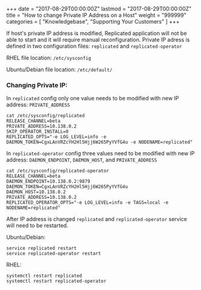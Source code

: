 +++
date = "2017-08-29T00:00:00Z"
lastmod = "2017-08-29T00:00:00Z"
title = "How to change Private IP Address on a Host"
weight = "999999"
categories = [ "Knowledgebase", "Supporting Your Customers" ]
+++

If host's private IP address is modified, Replicated application will not be able to start and it will require manual reconfiguration.
Private IP adress is defined in two configuration files: `replicated` and `replicated-operator`

RHEL file location: `/etc/sysconfig` 

Ubuntu/Debian file location: `/etc/default/`

### Changing Private IP:

In `replicated` config only one value needs to be modified with new IP address: `PRIVATE_ADDRESS`

```shell
cat /etc/sysconfig/replicated
RELEASE_CHANNEL=beta
PRIVATE_ADDRESS=10.138.0.2
SKIP_OPERATOR_INSTALL=0
REPLICATED_OPTS="-e LOG_LEVEL=info -e DAEMON_TOKEN=CgxLAnVRZcYH2Hl5Hjj6W265PyYVfG4u -e NODENAME=replicated"
```

In `replicated-operator` config three values need to be modified with new IP address: `DAEMON_ENDPOINT`, `DAEMON_HOST`, and `PRIVATE_ADDRESS`

```shell
cat /etc/sysconfig/replicated-operator
RELEASE_CHANNEL=beta
DAEMON_ENDPOINT=10.138.0.2:9879
DAEMON_TOKEN=CgxLAnVRZcYH2Hl5Hjj6W265PyYVfG4u
DAEMON_HOST=10.138.0.2
PRIVATE_ADDRESS=10.138.0.2
REPLICATED_OPERATOR_OPTS="-e LOG_LEVEL=info -e TAGS=local -e NODENAME=replicated"
```

After IP address is changed `replicated` and `replicated-operator` service will need to be restarted.

Ubuntu/Debian:
```shell
service replicated restart
service replicated-operator restart
```

RHEL:
```shell
systemctl restart replicated
systemctl restart replicated-operator
```